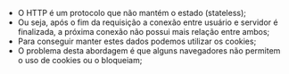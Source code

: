 * O HTTP é um protocolo que não mantém o estado (stateless);
* Ou seja, após o fim da requisição a conexão entre usuário e servidor é finalizada, a próxima conexão não possui mais relação entre ambos;
* Para conseguir manter estes dados podemos utilizar os cookies;
* O problema desta abordagem é que alguns navegadores não permitem o uso de cookies ou o bloqueiam;
